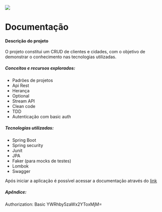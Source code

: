 <img src="https://github.com/felipexd3/client_city_crud/workflows/CI/badge.svg?branch=dev">

# Documentação

#### Descrição do projeto

O projeto constitui um CRUD de clientes e cidades, com o objetivo de demonstrar o conhecimento
nas tecnologias utilizadas.

##### Conceitos e recursos explorados:

   - Padrões de projetos
   - Api Rest
   - Herança
   - Optional
   - Stream API
   - Clean code
   - TDD
   - Autenticação com basic auth
    
##### Tecnologias utilizadas:

 - Spring Boot
 - Spring security
 - Junit
 - JPA
 - Faker (para mocks de testes)
 - Lombok
 - Swagger
 
Após iniciar a aplicação é possível acessar a documentação através do [link](http://localhost:9000/api/swagger-ui.html)

##### Apêndice:

Authorization: Basic YWRhby5zaWx2YToxMjM=
